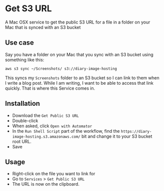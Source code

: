 # Get S3 URL

A Mac OSX service to get the public S3 URL for a file in a folder on your Mac that is synced with an S3 bucket

## Use case

Say you have a folder on your Mac that you sync with an S3 bucket using something like this:

`aws s3 sync ~/Screenshots/ s3://diary-image-hosting`

This syncs my `Screenshots` folder to an S3 bucket so I can link to them when I write a blog post. While I am writing, I want to be able to access that link quickly. That is where this Service comes in.

## Installation

* Download the `Get Public S3 URL`
* Double-click
* When asked, click `Open with Automator`
* In the `Run Shell Script` part of the workflow, find the `https://diary-image-hosting.s3.amazonaws.com/` bit and change it to your S3 bucket root URL.
* Save

## Usage

* Right-click on the file you want to link for
* Go to `Services` > `Get Public S3 URL`
* The URL is now on the clipboard.


